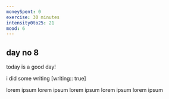 ```yaml
---
moneySpent: 0
exercise: 30 minutes
intensity0to25: 21
mood: 6
---
```

## day no 8
today is a good day!
 

i did some writing [writing:: true]

lorem ipsum lorem ipsum lorem ipsum lorem ipsum lorem ipsum
